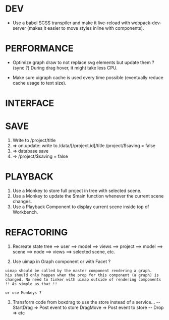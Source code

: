 # DEV

* Use a babel SCSS transpiler and make it live-reload with webpack-dev-server (makes it easier to move styles inline with components).

# PERFORMANCE

* Optimize graph draw to not replace svg elements but update them ? (sync ?)
  During drag hover, it might take less CPU.

* Make sure uigraph cache is used every time possible (eventually reduce cache usage to text size).


# INTERFACE

# SAVE

  1. Write to /project/title
  2. => on.update:
        write to /data/[/project.id]/title
        /project/$saving = false
  4. => database save
  5. => /project/$saving = false

# PLAYBACK

  1. Use a Monkey to store full project in tree with
     selected scene.
  2. Use a Monkey to update the $main function whenever the
     current scene changes.
  3. Use a Playback Component to display current scene inside
     top of Workbench.

# REFACTORING

  1. Recreate state tree
    ==> user
       ==> model
       ==> views
    ==> project
       ==> model
          ==> scene
            ==> node
       ==> views
         ==> selected scene, etc.

  2. Use uimap in Graph component or with Facet ?

    uimap should be called by the master component rendering a graph.
    his should only happen when the prop for this component (a graph) is changed. No need to tinker with uimap outside of rendering components !! As simple as that !!

    or use Monkeys ?

  3. Transform code from boxdrag to use the store instead of a service...
    --
    StartDrag => Post event to store
    DragMove => Post event to store
    --
    Drop => etc
